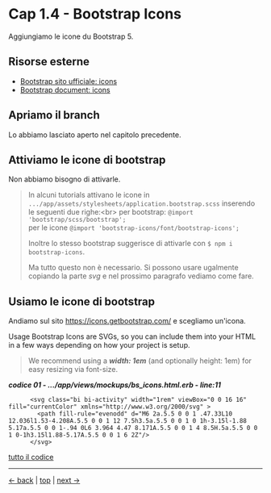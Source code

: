 # <a name="top"></a> Cap 1.4 - Bootstrap Icons

Aggiungiamo le icone du Bootstrap 5.



## Risorse esterne

- [Bootstrap sito ufficiale: icons](https://icons.getbootstrap.com/)
- [Bootstrap document: icons](https://getbootstrap.com/docs/5.1/extend/icons/)



## Apriamo il branch

Lo abbiamo lasciato aperto nel capitolo precedente.



## Attiviamo le icone di bootstrap

Non abbiamo bisogno di attivarle.

> In alcuni tutorials attivano le icone in `.../app/assets/stylesheets/application.bootstrap.scss` inserendo le seguenti due righe:<br\>
> per bootstrap: `@import 'bootstrap/scss/bootstrap';` <br/>
> per le icone `@import 'bootstrap-icons/font/bootstrap-icons';`
>
> Inoltre lo stesso bootstrap suggerisce di attivarle con `$ npm i bootstrap-icons`.
>
> Ma tutto questo non è necessario. Si possono usare ugalmente copiando la parte *svg* e nel prossimo paragrafo vediamo come fare.



## Usiamo le icone di bootstrap

Andiamo sul sito https://icons.getbootstrap.com/ e scegliamo un'icona.

Usage
Bootstrap Icons are SVGs, so you can include them into your HTML in a few ways depending on how your project is setup. 

> We recommend using a ***width: 1em*** (and optionally height: 1em) for easy resizing via font-size.


***codice 01 - .../app/views/mockups/bs_icons.html.erb - line:11***

```html+erb
      <svg class="bi bi-activity" width="1rem" viewBox="0 0 16 16" fill="currentColor" xmlns="http://www.w3.org/2000/svg" >
        <path fill-rule="evenodd" d="M6 2a.5.5 0 0 1 .47.33L10 12.036l1.53-4.208A.5.5 0 0 1 12 7.5h3.5a.5.5 0 0 1 0 1h-3.15l-1.88 5.17a.5.5 0 0 1-.94 0L6 3.964 4.47 8.171A.5.5 0 0 1 4 8.5H.5a.5.5 0 0 1 0-1h3.15l1.88-5.17A.5.5 0 0 1 6 2Z"/>
      </svg>
```

[tutto il codice](https://github.com/flaviobordonidev/leanpubabrandnewcms/blob/master/02-bootstrap/01-install/04_01-views-mockups-bs_icons.html.erb)



---

[<- back](https://github.com/flaviobordonidev/leanpubabrandnewcms/blob/master/02-bootstrap/01-bootstrap/02_00-install-bootstrap-it.md)
 | [top](#top) |
[next ->](https://github.com/flaviobordonidev/leanpubabrandnewcms/blob/master/02-bootstrap/01-bootstrap/04_00-bootstrap_tests-it.md)
